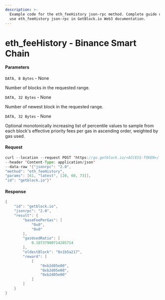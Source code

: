 ```yaml
---
description: >-
  Example code for the eth_feeHistory json-rpc method. Сomplete guide on how to
  use eth_feeHistory json-rpc in GetBlock.io Web3 documentation.
---
```


# eth\_feeHistory - Binance Smart Chain

#### Parameters

`DATA, 8 Bytes` - None

Number of blocks in the requested range.

`DATA, 32 Bytes` - None

Number of newest block in the requested range.

`DATA, 32 Bytes` - None

Optional monotonically increasing list of percentile values to sample from each block's effective priority fees per gas in ascending order, weighted by gas used.

#### Request

```java
curl --location --request POST 'https://go.getblock.io/<ACCESS-TOKEN>/' 
--header 'Content-Type: application/json' 
--data-raw '{"jsonrpc": "2.0",
"method": "eth_feeHistory",
"params": [61, "latest", [20, 60, 73]],
"id": "getblock.io"}'
```

#### Response

```java
{
    "id": "getblock.io",
    "jsonrpc": "2.0",
    "result": {
        "baseFeePerGas": [
            "0x0",
            "0x0"
        ],
        "gasUsedRatio": [
            0.10737980714285714
        ],
        "oldestBlock": "0x1b5a217",
        "reward": [
            [
                "0xb2d05e00",
                "0xb2d05e00",
                "0xb2d05e00"
            ]
        ]
    }
}
```
